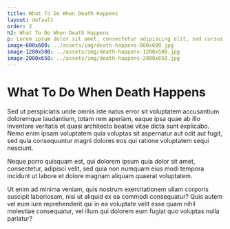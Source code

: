 ```yaml
---
title: What To Do When Death Happens
layout: default
order: 2
h2: What To Do When Death Happens
p: Lorem ipsum dolor sit amet, consectetur adipiscing elit, sed cursus nunc quis vehicula tempor.
image-600x600: ../assets/img/death-happens-600x600.jpg
image-1200x500: ../assets/img/death-happens-1200x500.jpg
image-2000x650: ../assets/img/death-happens-2000x650.jpg
---
```


<h1>What To Do When Death Happens</h1>
<p>Sed ut perspiciatis unde omnis iste natus error sit voluptatem accusantium doloremque laudantium, totam rem aperiam, eaque ipsa quae ab illo inventore veritatis et quasi architecto beatae vitae dicta sunt explicabo. Nemo enim ipsam voluptatem quia voluptas sit aspernatur aut odit aut fugit, sed quia consequuntur magni dolores eos qui ratione voluptatem sequi nesciunt.</p>
<p>Neque porro quisquam est, qui dolorem ipsum quia dolor sit amet, consectetur, adipisci velit, sed quia non numquam eius modi tempora incidunt ut labore et dolore magnam aliquam quaerat voluptatem.</p>
<p>Ut enim ad minima veniam, quis nostrum exercitationem ullam corporis suscipit laboriosam, nisi ut aliquid ex ea commodi consequatur? Quis autem vel eum iure reprehenderit qui in ea voluptate velit esse quam nihil molestiae consequatur, vel illum qui dolorem eum fugiat quo voluptas nulla pariatur?</p>
